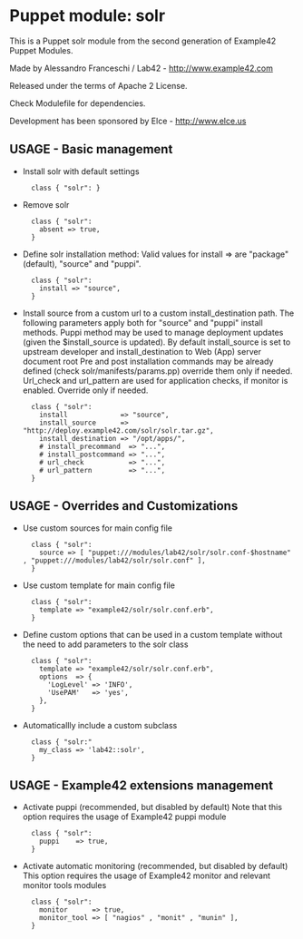 # Puppet module: solr

This is a Puppet solr module from the second generation of Example42 Puppet Modules.

Made by Alessandro Franceschi / Lab42 - http://www.example42.com

Released under the terms of Apache 2 License.

Check Modulefile for dependencies.

Development has been sponsored by Elce - http://www.elce.us


## USAGE - Basic management
* Install solr with default settings

        class { "solr": }

* Remove solr 

        class { "solr":
          absent => true,
        }

* Define solr installation method: Valid values for install => are "package" (default), "source" and "puppi".

        class { "solr":
          install => "source",
        }

* Install source from a custom url to a custom install_destination path.
  The following parameters apply both for "source" and "puppi" install methods.
  Puppi method may be used to manage deployment updates (given the $install_source is updated).
  By default install_source is set to upstream developer and install_destination to Web (App) server document root
  Pre and post installation commands may be already defined (check solr/manifests/params.pp) override them only if needed.
  Url_check and url_pattern are used for application checks, if monitor is enabled. Override only if needed.

        class { "solr":
          install             => "source",
          install_source      => "http://deploy.example42.com/solr/solr.tar.gz",
          install_destination => "/opt/apps/",
          # install_precommand  => "...",
          # install_postcommand => "...",
          # url_check           => "...",
          # url_pattern         => "...",
        }



## USAGE - Overrides and Customizations
* Use custom sources for main config file 

        class { "solr":
          source => [ "puppet:///modules/lab42/solr/solr.conf-$hostname" , "puppet:///modules/lab42/solr/solr.conf" ], 
        }

* Use custom template for main config file 

        class { "solr":
          template => "example42/solr/solr.conf.erb",      
        }

* Define custom options that can be used in a custom template without the
  need to add parameters to the solr class

        class { "solr":
          template => "example42/solr/solr.conf.erb",    
          options  => {
            'LogLevel' => 'INFO',
            'UsePAM'   => 'yes',
          },
        }

* Automaticallly include a custom subclass

        class { "solr:"
          my_class => 'lab42::solr',
        }


## USAGE - Example42 extensions management 
* Activate puppi (recommended, but disabled by default)
  Note that this option requires the usage of Example42 puppi module

        class { "solr": 
          puppi    => true,
        }

* Activate automatic monitoring (recommended, but disabled by default)
  This option requires the usage of Example42 monitor and relevant monitor tools modules

        class { "solr":
          monitor      => true,
          monitor_tool => [ "nagios" , "monit" , "munin" ],
        }

